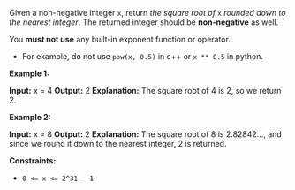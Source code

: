 
Given a non-negative integer  `x`, return  _the square root of_ `x` _rounded down to the nearest integer_. The returned integer should be  **non-negative**  as well.

You  **must not use**  any built-in exponent function or operator.

-   For example, do not use  `pow(x, 0.5)`  in c++ or  `x ** 0.5`  in python.

**Example 1:**

**Input:** x = 4
**Output:** 2
**Explanation:** The square root of 4 is 2, so we return 2.

**Example 2:**

**Input:** x = 8
**Output:** 2
**Explanation:** The square root of 8 is 2.82842..., and since we round it down to the nearest integer, 2 is returned.

**Constraints:**

-   `0 <= x <= 2^31 - 1`